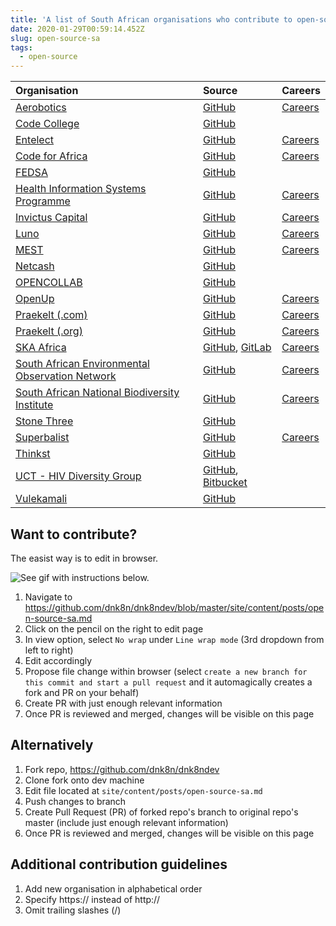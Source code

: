 ```yaml
---
title: 'A list of South African organisations who contribute to open-source'
date: 2020-01-29T00:59:14.452Z
slug: open-source-sa
tags:
  - open-source
---
```


| Organisation                                                                                | Source                                                                                     | Careers                                                          |
| :------------------------------------------------------------------------------------------ | :----------------------------------------------------------------------------------------- | :--------------------------------------------------------------- |
| [Aerobotics](https://www.aerobotics.com)                                                    | [GitHub](https://github.com/Aerobotics)                                                    | [Careers](https://aerobotics.breezy.hr)                          |
| [Code College](https://codecollege.co.za)                                                   | [GitHub](https://github.com/codecollegeza)                                                 |                                                                  |
| [Entelect](https://www.entelect.co.za)                                                      | [GitHub](https://github.com/entelect)                                                      | [Careers](https://culture.entelect.co.za)                        |
| [Code for Africa](https://codeforafrica.org)                                                | [GitHub](https://github.com/CodeForAfrica)                                                 | [Careers](https://opportunities.codeforafrica.org)               |
| [FEDSA](https://www.fedsa.org)                                                              | [GitHub](https://github.com/fedsa)                                                         |                                                                  |
| [Health Information Systems Programme](https://www.hisp.org)                                | [GitHub](https://github.com/HISPSA)                                                        | [Careers](https://www.hisp.org/index.php/hisp-careers)           |
| [Invictus Capital](https://invictuscapital.com)                                             | [GitHub](https://github.com/invictuscapital)                                               | [Careers](https://www.linkedin.com/company/invictuscapital/jobs) |
| [Luno](https://www.luno.com/)                                                               | [GitHub](https://github.com/luno)                                                          | [Careers](https://www.luno.com/en/careers)                       |
| [MEST](https://meltwater.org)                                                               | [GitHub](https://github.com/mestafrica)                                                    | [Careers](https://meltwater.org/join-mest/careers)               |
| [Netcash](https://netcash.co.za)                                                            | [GitHub](https://github.com/Netcash-ZA)                                                    |                                                                  |
| [OPENCOLLAB](https://www.opencollab.co.za)                                                  | [GitHub](https://github.com/OpenCollabZA)                                                  |                                                                  |
| [OpenUp](https://openup.org.za)                                                             | [GitHub](https://github.com/openupsa)                                                      | [Careers](https://openup.org.za/careers.html)                    |
| [Praekelt (.com)](https://www.praekelt.com)                                                 | [GitHub](https://github.com/praekelt)                                                      | [Careers](mailto:careers@praekelt.com)                           |
| [Praekelt (.org)](https://www.praekelt.org)                                                 | [GitHub](https://github.com/praekeltfoundation)                                            | [Careers](https://www.praekelt.org/careers)                      |
| [SKA Africa](https://www.ska.ac.za)                                                         | [GitHub](https://github.com/ska-sa), [GitLab](https://gitlab.com/ska-telescope)            | [Careers](https://www.ska.ac.za/vacancies)                       |
| [South African Environmental Observation Network](https://www.saeon.ac.za)                  | [GitHub](https://github.com/SAEONData)                                                     | [Careers](https://www.saeon.ac.za/careers)                       |
| [South African National Biodiversity Institute](https://www.sanbi.org)                      | [GitHub](https://github.com/SANBIBiodiversityforLife)                                      | [Careers](https://www.sanbi.org/jobs)                            |
| [Stone Three](https://www.stonethree.com)                                                   | [GitHub](https://github.com/stonethree)                                                    |                                                                  |
| [Superbalist](https://superbalist.com)                                                      | [GitHub](https://github.com/Superbalist)                                                   | [Careers](https://superbalist.com/careers)                       |
| [Thinkst](https://thinkst.com)                                                              | [GitHub](https://github.com/thinkst)                                                       |                                                                  |
| [UCT - HIV Diversity Group](http://www.virology.uct.ac.za/vir/research/hiv-diversity-group) | [GitHub](https://github.com/HIVDiversity), [Bitbucket](https://bitbucket.org/hivdiversity) |                                                                  |
| [Vulekamali](https://vulekamali.gov.za/faq)                                                 | [GitHub](https://github.com/vulekamali)                                                    |                                                                  |

## Want to contribute?

The easist way is to edit in browser.

![See gif with instructions below.](/images/easy-contrbute.gif)

1. Navigate to https://github.com/dnk8n/dnk8ndev/blob/master/site/content/posts/open-source-sa.md
1. Click on the pencil on the right to edit page
1. In view option, select `No wrap` under `Line wrap mode` (3rd dropdown from left to right)
1. Edit accordingly
1. Propose file change within browser (select `create a new branch for this commit and start a pull request` and it
   automagically creates a fork and PR on your behalf)
1. Create PR with just enough relevant information
1. Once PR is reviewed and merged, changes will be visible on this page

## Alternatively

1. Fork repo, https://github.com/dnk8n/dnk8ndev
1. Clone fork onto dev machine
1. Edit file located at `site/content/posts/open-source-sa.md`
1. Push changes to branch
1. Create Pull Request (PR) of forked repo's branch to original repo's master (include just enough relevant information)
1. Once PR is reviewed and merged, changes will be visible on this page

## Additional contribution guidelines

1. Add new organisation in alphabetical order
1. Specify https:// instead of http://
1. Omit trailing slashes (/)
